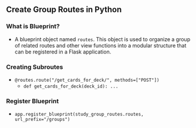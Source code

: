 ## Create Group Routes in Python

### What is Blueprint?

* A blueprint object named `routes`. This object is used to organize a group of related routes and other view functions into a modular structure that can be registered in a Flask application.

### Creating Subroutes

* `@routes.route("/get_cards_for_deck/", methods=["POST"])`
	+ `def get_cards_for_deck(deck_id): ...`

### Register Blueprint

* `app.register_blueprint(study_group_routes.routes, url_prefix="/groups")`